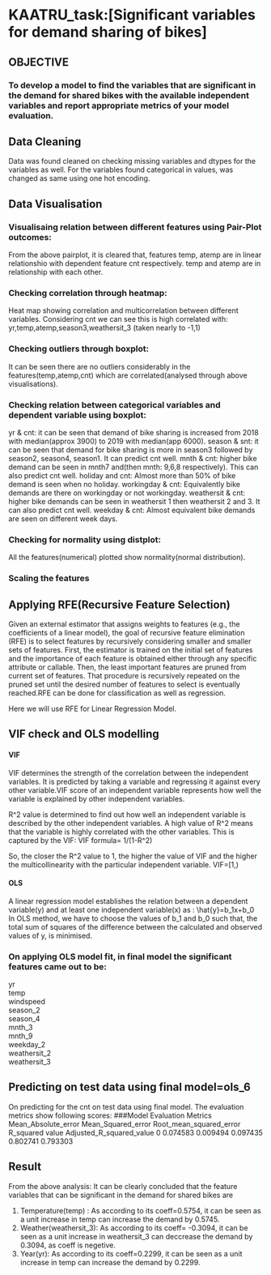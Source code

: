 # KAATRU_task:[Significant variables for demand sharing of bikes]
## OBJECTIVE
### To develop a model to find the variables that are significant in the demand for shared bikes with the available independent variables and report appropriate metrics of your model evaluation.
## Data Cleaning
Data was found cleaned on checking missing variables and dtypes for the variables as well.
For the variables found categorical in values, was changed as same using one hot encoding.
## Data Visualisation
### Visualisaing relation between different features using Pair-Plot outcomes:
From the above pairplot, it is cleared that, features temp, atemp are in linear relationshio with dependent feature cnt respectively.
temp and atemp are in relationship with each other.
### Checking correlation through heatmap:
Heat map showing correlation and multicorrelation between different variables.
Considering cnt we can see this is high correlated with: yr,temp,atemp,season3,weathersit_3 (taken nearly to -1,1)
### Checking outliers through boxplot:
It can be seen there are no outliers considerably in the features(temp,atemp,cnt) which are correlated(analysed through above visualisations).
### Checking relation between categorical variables and dependent variable using boxplot:
yr & cnt: it can be seen that demand of bike sharing is increased from 2018 with median(approx 3900) to 2019 with median(app 6000).
season & snt: it can be seen that demand for bike sharing is more in season3 followed by season2, season4, season1. It can predict cnt well.
mnth & cnt: higher bike demand can be seen in mnth7 and(then mnth: 9,6,8 respectively). This can also predict cnt well.
holiday and cnt: Almost more than 50% of bike demand is seen when no holiday.
workingday & cnt: Equivalently bike demands are there on workingday or not workingday.
weathersit & cnt: higher bike demands can be seen in weathersit 1 then weathersit 2 and 3. It can also predict cnt well.
weekday & cnt: Almost equivalent bike demands are seen on different week days.
### Checking for normality using distplot:
All the features(numerical) plotted show normality(normal distribution).
### Scaling the features
## Applying RFE(Recursive Feature Selection)
Given an external estimator that assigns weights to features (e.g., the coefficients of a linear model), the goal of recursive feature elimination (RFE) is to select features by recursively considering smaller and smaller sets of features. First, the estimator is trained on the initial set of features and the importance of each feature is obtained either through any specific attribute or callable. Then, the least important features are pruned from current set of features. That procedure is recursively repeated on the pruned set until the desired number of features to select is eventually reached.RFE can be done for classification as well as regression.

Here we will use RFE for Linear Regression Model.
## VIF check and OLS modelling

#### VIF
VIF determines the strength of the correlation between the independent variables. It is predicted by taking a variable and regressing it against every other variable.VIF score of an independent variable represents how well the variable is explained by other independent variables.

R^2 value is determined to find out how well an independent variable is described by the other independent variables. A high value of R^2 means that the variable is highly correlated with the other variables. This is captured by the VIF:
VIF formula= 1/(1-R^2)

So, the closer the R^2 value to 1, the higher the value of VIF and the higher the multicollinearity with the particular independent variable. VIF=[1,)


#### OLS
A linear regression model establishes the relation between a dependent variable(y) and at least one independent variable(x) as : 
\hat{y}=b_1x+b_0  
In OLS method, we have to choose the values of b_1  and b_0  such that, the total sum of squares of the difference between the calculated and observed values of y, is minimised. 

### On applying OLS model fit, in final model the significant features came out to be:
yr              
temp            
windspeed      
season_2        
season_4       
mnth_3         
mnth_9         
weekday_2      
weathersit_2  
weathersit_3  

## Predicting on test data using final model=ols_6
On predicting for the cnt on test data using final model. The evaluation metrics show following scores:
###Model Evaluation Metrics
Mean_Absolute_error   	Mean_Squared_error	    Root_mean_squared_error	    R_squared value	    Adjusted_R_squared_value
0	0.074583	            0.009494	              0.097435	                  0.802741	          0.793303

## Result
From the above analysis: It can be clearly concluded that the feature variables that can be significant in the demand for shared bikes are

1. Temperature(temp) : As according to its coeff=0.5754, it can be seen as a unit increase in temp can increase the demand by 0.5745.
2. Weather(weathersit_3): As according to its coeff= -0.3094, it can be seen as a unit increase in weathersit_3 can deccrease the demand by 0.3094, as coeff is negetive.
3. Year(yr): As according to its coeff=0.2299, it can be seen as a unit increase in temp can increase the demand by 0.2299.
